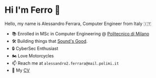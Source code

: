 # Hi I'm Ferro 👋
Hello, my name is Alessandro Ferrara, Computer Engineer from Italy 🇮🇹

- 📚 Enrolled in MSc in Computer Engineering @ [Politecnico di Milano](https://polimi.it "PoliMi")
- 🛠 Building things that [Sound's Good](https://epn.engineering).
- 🔒 CyberSec Enthusiast
- 🏍 Love Motorcycles
- 📫 Reach me at ```alessandro2.ferrara@mail.polimi.it```
- 📃 My [CV](# "//TODO")
